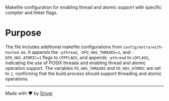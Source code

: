 <!--------------------------------------------------------------------------------->
<!-- IMPORTANT: This file is auto-generated by Driver (https://driver.ai). -------->
<!-- Manual edits may be overwritten on future commits. --------------------------->
<!--------------------------------------------------------------------------------->

Makefile configuration for enabling thread and atomic support with specific compiler and linker flags.

# Purpose
The file includes additional makefile configurations from `config/extra/with-hosted.mk`. It appends the `-pthread`, `-DFD_HAS_THREADS=1`, and `-DFD_HAS_ATOMIC=1` flags to `CPPFLAGS`, and appends `-pthread` to `LDFLAGS`, indicating the use of POSIX threads and enabling thread and atomic operation support. The variables `FD_HAS_THREADS` and `FD_HAS_ATOMIC` are set to `1`, confirming that the build process should support threading and atomic operations.

---
Made with ❤️ by [Driver](https://www.driver.ai/)